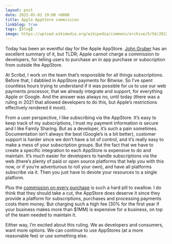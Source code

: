 ```yaml
---
layout: post
date: 2025-05-01 19:00 +0800
title: Apple AppStore commission 
linkblog: true
tags: [blog]
image: https://upload.wikimedia.org/wikipedia/commons/archive/5/5d/20120930120055%21Available_on_the_App_Store_%28black%29.png
---
```


Today has been an eventful day for the Apple AppStore. [John Gruber](https://daringfireball.net/2025/04/gonzales_rogers_apple_app_store_ruling) has an excellent summary of it, but TLDR; Apple cannot charge a commission to developers, for telling users to purchase an in app purchase or subscription from outside the AppStore. 

At Scribd, I work on the team that’s responsible for all things subscriptions. Before that, I dabbled in AppStore payments for Bitwise. So I’ve spent countless hours trying to understand if it was possible for us to use our web payments processor, that we already integrate and support, for everything Apple or Google. And the answer was always no, until today (there was a ruling in 2021 that allowed developers to do this, but Apple’s restrictions effectively rendered it moot). 

From a user perspective, I like subscribing via the AppStore. It’s easy to keep track of my subscriptions, I trust my payment information is secure and I like Family Sharing. But as a developer, it’s such a pain sometimes. Documentation isn’t always the best (Google’s is a bit better), customer support is harder since we don’t have a lot of control, and it’s really easy to make a mess of your subscription groups. But the fact that we have to create a specific integration to each AppStore is expensive to do and maintain. It’s much easier for developers to handle subscriptions via the web (there’s plenty of paid or open source platforms that help you with this now, or if you’re adventurous to roll your own), and have all platforms subscribe via it. Then you just have to devote your resources to a single platform. 

Plus the [commission on every purchase](https://developer.apple.com/app-store/subscriptions/) is such a hard pill to swallow. I do think that they should take a cut, the AppStore does deserve it since they provide a platform for subscriptions, purchases and processing payments costs them money. But charging such a high fee (30% for the first year if your business makes more than $1MM) is expensive for a business, on top of the team needed to maintain it. 

Either way, I’m excited about this ruling. We as developers and consumers, want more options. We can continue to use AppStores (at a more reasonable fee) or use something else. 